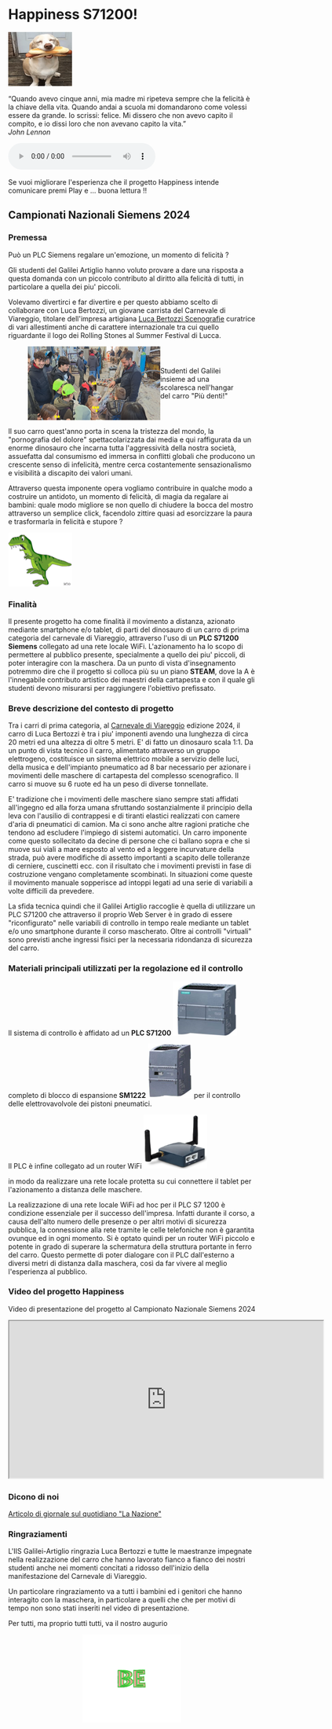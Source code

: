 # Happiness S71200!
<img src="image/happy1.gif" width="130" height="110">

“Quando avevo cinque anni, mia madre mi ripeteva sempre che la felicità è la chiave della vita. Quando andai a scuola mi domandarono come volessi essere da grande. Io scrissi: felice. Mi dissero che non avevo capito il compito, e io dissi loro che non avevano capito la vita.”    
*John Lennon*

<html lang="en">
<body>
    <audio controls autoplay loop>
        <source src="sound/Girasol.mp3" type="audio/mp3">
    </audio>
    <p></p>
</body>
</html>
Se vuoi migliorare l'esperienza che il progetto Happiness intende comunicare premi Play e ... buona lettura !!

## Campionati Nazionali Siemens 2024

### Premessa
Può un PLC Siemens regalare un'emozione, un momento di felicità ?

Gli studenti del Galilei Artiglio hanno voluto provare a dare una risposta a questa domanda con un piccolo contributo al diritto alla felicità di tutti, in particolare a quella dei piu' piccoli.

Volevamo divertirci e far divertire e per questo abbiamo scelto di collaborare con Luca Bertozzi, un giovane carrista del Carnevale di Viareggio, titolare dell'impresa artigiana [Luca Bertozzi Scenografie](https://www.lucabertozziscenografie.com/) curatrice di vari allestimenti anche di carattere internazionale tra cui quello riguardante il logo dei Rolling Stones al Summer Festival di Lucca. 
<html lang="en">
<head>
  <meta charset="UTF-8">
  <meta name="viewport" content="width=device-width, initial-scale=1.0">
  <title>Happy boys</title>
  <style>
    figure {
      display: flex;
      align-items: center;
    }

    figcaption {
      margin-left: 20px;
       font-size: 12px;
    }
  </style>
</head>
<body>
  <figure>
    <img src="image/F10.jpg" width="270" height="150" alt="Studenti">
    <figcaption>Studenti del Galilei insieme ad una scolaresca nell'hangar del carro "Più denti!"</figcaption>
  </figure>
</body>
</html>

Il suo carro quest'anno porta in scena la tristezza del mondo, la "pornografia del dolore" spettacolarizzata dai media e qui raffigurata da un enorme dinosauro che incarna tutta l'aggressività della nostra società, assuefatta dal consumismo ed immersa in conflitti globali che producono un crescente senso di infelicità, mentre cerca costantemente sensazionalismo e visibilità a discapito dei valori umani. 

Attraverso questa imponente opera vogliamo contribuire in qualche modo a costruire un antidoto, un momento di felicità, di magia da regalare ai bambini: quale modo migliore se non quello di chiudere la bocca del mostro attraverso un semplice click, facendolo zittire quasi ad esorcizzare la paura e trasformarla in felicità e stupore ?

<img src="image/dinos.gif" width="130" height="110">

### Finalità
Il presente progetto ha come finalità il movimento a distanza, azionato mediante smartphone e/o tablet, di parti del dinosauro di un carro di prima categoria del carnevale di Viareggio, attraverso l'uso di un **PLC S71200 Siemens** collegato ad una rete locale WiFi. 
L'azionamento ha lo scopo di permettere al pubblico presente, specialmente a quello dei piu' piccoli, di poter interagire con la maschera.
Da un punto di vista d'insegnamento potremmo dire che il progetto si colloca più su un piano **STEAM**, dove la A è l'innegabile contributo artistico dei maestri della cartapesta e con il quale gli studenti devono misurarsi per raggiungere l'obiettivo prefissato.

### Breve descrizione del contesto di progetto
Tra i carri di prima categoria, al [Carnevale di Viareggio](https://viareggio.ilcarnevale.com/la-storia/storia-e-tradizione/) edizione 2024, il carro di Luca Bertozzi è tra i piu' imponenti avendo una lunghezza di circa 20 metri ed una altezza di oltre 5 metri. E' di fatto un dinosauro scala 1:1. Da un punto di vista tecnico il carro, alimentato attraverso un gruppo elettrogeno, costituisce un sistema elettrico mobile a servizio delle luci, della musica e dell'impianto pneumatico ad 8 bar necessario per azionare i movimenti delle maschere di cartapesta del complesso scenografico. Il carro si muove su 6 ruote ed ha un peso di diverse tonnellate.

E' tradizione che i movimenti delle maschere siano sempre stati affidati all'ingegno ed alla forza umana sfruttando sostanzialmente il principio della leva con l'ausilio di contrappesi e di tiranti elastici realizzati con camere d'aria di pneumatici di camion. Ma ci sono anche altre ragioni pratiche che tendono ad escludere l'impiego di sistemi automatici. Un carro imponente come questo sollecitato da decine di persone che ci ballano sopra e che si muove sui viali a mare esposto al vento ed a leggere incurvature della strada, può avere modifiche di assetto importanti a scapito delle tolleranze di cerniere, cuscinetti ecc. con il risultato che i movimenti previsti in fase di costruzione vengano completamente scombinati. In situazioni come queste il movimento manuale sopperisce ad intoppi legati ad una serie di variabili a volte difficili da prevedere.

La sfida tecnica quindi che il Galilei Artiglio raccoglie è quella di utilizzare un PLC S71200 che attraverso il proprio Web Server è in grado di essere "riconfigurato" nelle variabili di controllo in tempo reale mediante un tablet e/o uno smartphone durante il corso mascherato. Oltre ai controlli "virtuali" sono previsti anche ingressi fisici per la necessaria ridondanza di sicurezza del carro. 

### Materiali principali utilizzati per la regolazione ed il controllo
Il sistema di controllo è affidato ad un **PLC S71200**   <img src="image/S71200.png" width="130" height="110"> 

completo di blocco di espansione **SM1222** <img src="image/sm1222.png" width="90" height="110"> per il controllo delle elettrovavolvole dei pistoni pneumatici.

Il PLC è infine collegato ad un router WiFi  <img src="image/router.png" width="130" height="110">

in modo da realizzare una rete locale protetta su cui connettere il tablet per l'azionamento a distanza delle maschere.

La realizzazione di una rete locale WiFi ad hoc per il PLC S7 1200 è condizione essenziale per il successo dell'impresa. Infatti durante il corso, a causa dell'alto numero delle presenze o per altri motivi di sicurezza pubblica, la connessione alla rete tramite le celle telefoniche non è garantita ovunque ed in ogni momento. Si è optato quindi per un router WiFi piccolo e potente in grado di superare la schermatura della struttura portante in ferro del carro. Questo permette di poter dialogare con il PLC dall'esterno a diversi metri di distanza dalla maschera, così da far vivere al meglio l'esperienza al pubblico.

### Video del progetto Happiness
Video di presentazione del progetto al Campionato Nazionale Siemens 2024

<iframe width="640" height="320" src="https://youtube.com/embed/oKHkwgb3gDY" ></iframe>

### Dicono di noi
[Articolo di giornale sul quotidiano "La Nazione"](https://www.lanazione.it/viareggio/cronaca/tyrannosaurus-web-techno-automatismi-sul-carro-di-bertozzi-7ee88b29) 

### Ringraziamenti
L'IIS Galilei-Artiglio ringrazia Luca Bertozzi e tutte le maestranze impegnate nella realizzazione del carro che hanno lavorato fianco a fianco dei nostri studenti anche nei momenti concitati a ridosso dell'inizio della manifestazione del Carnevale di Viareggio.

Un particolare ringraziamento va a tutti i bambini ed i genitori che hanno interagito con la maschera, in particolare a quelli che che per motivi di tempo non sono stati inseriti nel video di presentazione. 

Per tutti, ma proprio tutti tutti, va il nostro augurio  

<div style="text-align:center">
    <img src="image/be-happy.gif" width="200" height="180">
</div>







